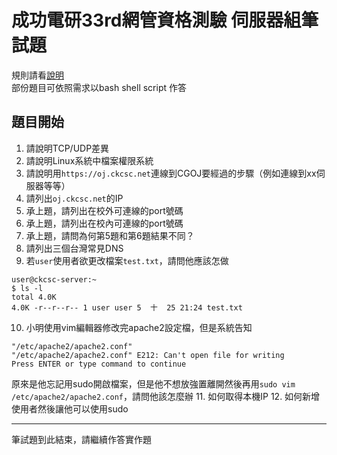 # 成功電研33rd網管資格測驗 伺服器組筆試題 #
規則請看[說明](../README.md)    
部份題目可依照需求以bash shell script 作答
## 題目開始 ##
1. 請說明TCP/UDP差異
2. 請說明Linux系統中檔案權限系統
3. 請說明用`https://oj.ckcsc.net`連線到CGOJ要經過的步驟（例如連線到xx伺服器等等）
4. 請列出`oj.ckcsc.net`的IP
5. 承上題，請列出在校外可連線的port號碼
6. 承上題，請列出在校內可連線的port號碼
7. 承上題，請問為何第5題和第6題結果不同？
8. 請列出三個台灣常見DNS
9. 若`user`使用者欲更改檔案`test.txt`，請問他應該怎做
```
user@ckcsc-server:~
$ ls -l
total 4.0K
4.0K -r--r--r-- 1 user user 5  十  25 21:24 test.txt
```
10. 小明使用vim編輯器修改完apache2設定檔，但是系統告知
```
"/etc/apache2/apache2.conf"
"/etc/apache2/apache2.conf" E212: Can't open file for writing
Press ENTER or type command to continue
```
原來是他忘記用sudo開啟檔案，但是他不想放強置離開然後再用`sudo vim /etc/apache2/apache2.conf`，請問他該怎麼辦
11. 如何取得本機IP
12. 如何新增使用者然後讓他可以使用sudo

---

筆試題到此結束，請繼續作答實作題
